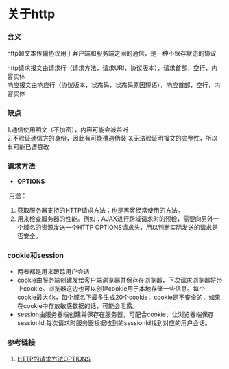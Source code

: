 # 关于http

### 含义

http超文本传输协议用于客户端和服务端之间的通信，是一种不保存状态的协议  

http请求报文由请求行（请求方法，请求URI，协议版本），请求首部，空行，内容实体  
响应报文由响应行（协议版本，状态码，状态码原因短语），响应首部，空行，内容实体

### 缺点  
1.通信使用明文（不加密），内容可能会被监听  
2.不验证通信方的身份，因此有可能遭遇伪装
3.无法验证明报文的完整性，所以有可能已遭篡改

### 请求方法

+ **OPTIONS**

​    用途：

1. 获取服务器支持的HTTP请求方法；也是黑客经常使用的方法。
2. 用来检查服务器的性能。例如：AJAX进行跨域请求时的预检，需要向另外一个域名的资源发送一个HTTP OPTIONS请求头，用以判断实际发送的请求是否安全。

### cookie和session

- 两者都是用来跟踪用户会话  
- cookie由服务端创建发给客户端浏览器并保存在浏览器，下次请求浏览器将带上cookie。浏览器这边也可以创建cookie用于本地存储一些信息。每个cookie最大4k，每个域名下最多生成20个cookie，cookie是不安全的，如果在cookie中存放敏感数据的话，可能会泄露。  
- session由服务器端创建并保存在服务器，可配合cookie，让浏览器端保存sessionId,每次请求时服务器根据收到的sessionId找到对应的用户会话。

### 参考链接

1. [HTTP的请求方法OPTIONS](https://blog.csdn.net/leikezhu1981/article/details/7402272)